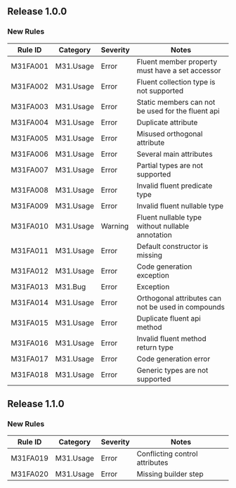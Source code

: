 ## Release 1.0.0

### New Rules

Rule ID | Category | Severity | Notes
--------|----------|----------|-------
M31FA001 | M31.Usage | Error    | Fluent member property must have a set accessor
M31FA002 | M31.Usage | Error    | Fluent collection type is not supported
M31FA003 | M31.Usage | Error    | Static members can not be used for the fluent api
M31FA004 | M31.Usage | Error    | Duplicate attribute
M31FA005 | M31.Usage | Error    | Misused orthogonal attribute
M31FA006 | M31.Usage | Error    | Several main attributes
M31FA007 | M31.Usage | Error    | Partial types are not supported
M31FA008 | M31.Usage | Error    | Invalid fluent predicate type
M31FA009 | M31.Usage | Error    | Invalid fluent nullable type
M31FA010 | M31.Usage | Warning  | Fluent nullable type without nullable annotation
M31FA011 | M31.Usage | Error    | Default constructor is missing
M31FA012 | M31.Usage | Error    | Code generation exception
M31FA013 | M31.Bug   | Error    | Exception
M31FA014 | M31.Usage | Error    | Orthogonal attributes can not be used in compounds
M31FA015 | M31.Usage | Error    | Duplicate fluent api method
M31FA016 | M31.Usage | Error    | Invalid fluent method return type
M31FA017 | M31.Usage | Error    | Code generation error
M31FA018 | M31.Usage | Error    | Generic types are not supported
 

## Release 1.1.0

### New Rules

Rule ID | Category | Severity | Notes
--------|----------|----------|-------
M31FA019 | M31.Usage | Error | Conflicting control attributes
M31FA020 | M31.Usage | Error | Missing builder step